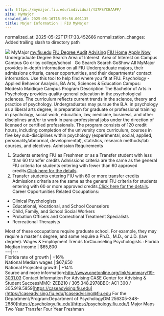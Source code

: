 ```yaml
---
url: https://mymajor.fiu.edu/individual/437PSYCBAAPP/
site: MyMajor
crawled_at: 2025-05-16T15:59:56.001135
title: Major Information | FIU MyMajor
---
```

normalized_at: 2025-05-22T17:17:33.452666
normalization_changes: Added trailing slash to directory path

![](https://mymajor.fiu.edu/assets/logo-T4VPR2BI.png)
MyMajor
[my.fiu.edu](https://my.fiu.edu/)
[FIU Degree Audit](https://dasa.fiu.edu/all-departments/advising/panther-success-hub/panther-degree-audit/)
[Advising](https://advising.fiu.edu)
[FIU Home](https://www.fiu.edu/)
[Apply Now](https://admissions.fiu.edu/)
Undergraduate Degree Search
Area of Interest
​
Area of Interest
on
Campus
​
Campus
Go
or by college/school
​
​
Go
Search
Search
GoShow All
MyMajor provides in-depth information on all FIU Undergraduate majors, their admissions criteria, career opportunities, and their departments' contact information. Use this tool to help find where you fit at FIU.
Psychology - Applied Behavior Analysis,
BA
Arts, Sciences & Education
Campus:
Modesto Maidique Campus
Program Description
The Bachelor of Arts in Psychology provides quality general education in the psychological sciences. The curriculum reflects current trends in the science, theory and practice of psychology. Undergraduates may pursue the B.A. in psychology as a liberal arts degree, in preparation for graduate or professional training in psychology, social work, education, law, medicine, business, and other disciplines and/or to work in para-professional jobs under the direction of licensed or certified professionals. The program consists of 120 credit hours, including completion of the university core curriculum, courses in five key sub-disciplines within psychology (experimental, social, applied, personality/abnormal, developmental), statistics, research methods/lab courses, and electives.
Admission Requirements
1. Students entering FIU as Freshmen or as a Transfer student with less than 60 transfer credits
Admissions criteria are the same as the general FIU criteria for students entering with fewer than 60 approved credits.[Click here for the details](http://admissions.fiu.edu/apply/freshman/).
2. Transfer students entering FIU with 60 or more transfer credits
Admissions criteria are the same as the general FIU criteria for students entering with 60 or more approved credits.[Click here for the details](http://admissions.fiu.edu/apply/transfer/).
Career Opportunities
Related Occupations:
  * Clinical Psychologists
  * Educational, Vocational, and School Counselors
  * Child, Family, and School Social Workers
  * Probation Officers and Correctional Treatment Specialists
  * Recreational Therapists


Most of these occupations require graduate school. For example, they may require a master's degree, and some require a Ph.D., M.D., or J.D. (law degree).
Wages & Employment Trends forCounseling Psychologists :
Florida Median income | $65,800  
---|---  
Florida rate of growth | +16%  
National Median wages | $67,650  
National Projected growth | +14%  
Source and more information:<http://www.onetonline.org/link/summary/19-3031.03>
Contact Information
For Advising:CASE Center for Advising & Student SuccessMMC: ZEB210 / 305.348.2978BBC: AC1 300 / 305.919.5859[https://caseadvising.fiu.edu](https://caseadvising.fiu.edu/)caseadvising@fiu.edu
For the Department/Program:Department of PsychologyDM 256305-348-2880[https://psychology.fiu.edu](https://psychology.fiu.edu/)
Major Maps
Two Year Transfer
Four Year Freshman
